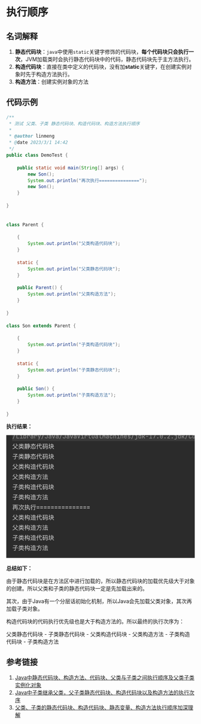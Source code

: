 # 执行顺序

## 名词解释

1. **静态代码块**：`java`中使用`static`关键字修饰的代码块，**每个代码块只会执行一次**，JVM加载类时会执行静态代码块中的代码，静态代码块先于主方法执行。
2. **构造代码块**：直接在类中定义的代码块，没有加**static**关键字，在创建实例对象时先于构造方法执行。
3. **构造方法**：创建实例对象的方法

## 代码示例

```java
/**
 * 测试 父类、子类 静态代码块、构造代码块、构造方法执行顺序
 *
 * @author linmeng
 * @date 2023/3/1 14:42
 */
public class DemoTest {

	public static void main(String[] args) {
		new Son();
		System.out.println("再次执行===============");
		new Son();
	}

}


class Parent {

	{
		System.out.println("父类构造代码块");
	}

	static {
		System.out.println("父类静态代码块");
	}

	public Parent() {
		System.out.println("父类构造方法");
	}

}

class Son extends Parent {

	{
		System.out.println("子类构造代码块");
	}

	static {
		System.out.println("子类静态代码块");
	}

	public Son() {
		System.out.println("子类构造方法");
	}

}

```

**执行结果：**

![](../images/java代码执行顺序.png)

**总结如下：**

由于静态代码块是在方法区中进行加载的，所以静态代码块的加载优先级大于对象的创建。所以父类和子类的静态代码块一定是先加载出来的。

其次，由于Java有一个分层话初始化机制，所以Java会先加载父类对象，其次再加载子类对象。

   构造代码块的代码执行优先级也是大于构造方法的。所以最终的执行次序为：

   父类静态代码块 - 子类静态代码块 - 父类构造代码块 - 父类构造方法 - 子类构造代码块 - 子类构造方法

 

## 参考链接

1. [Java中静态代码块、构造方法、代码块、父类与子类之间执行顺序及父类子类实例化对象](https://janus.blog.csdn.net/article/details/52609341)
2. [Java中子类继承父类，父子类静态代码块、构造代码块以及构造方法的执行次序](https://blog.csdn.net/qq_43097201/article/details/104654602)
3. [父类、子类的静态代码块、构造代码块、静态变量、构造方法执行顺序加深理解](https://blog.csdn.net/WiteWater/article/details/89043462)